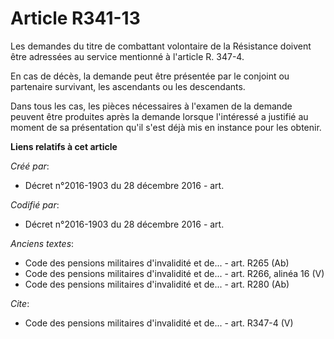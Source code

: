 # Article R341-13

Les demandes du titre de combattant volontaire de la Résistance doivent être adressées au service mentionné à l'article R.
347-4.

En cas de décès, la demande peut être présentée par le conjoint ou partenaire survivant, les ascendants ou les descendants.

Dans tous les cas, les pièces nécessaires à l'examen de la demande peuvent être produites après la demande lorsque
l'intéressé a justifié au moment de sa présentation qu'il s'est déjà mis en instance pour les obtenir.

**Liens relatifs à cet article**

_Créé par_:

  - Décret n°2016-1903 du 28 décembre 2016 - art.

_Codifié par_:

  - Décret n°2016-1903 du 28 décembre 2016 - art.

_Anciens textes_:

  - Code des pensions militaires d'invalidité et de... - art. R265 (Ab)
  - Code des pensions militaires d'invalidité et de... - art. R266, alinéa 16 (V)
  - Code des pensions militaires d'invalidité et de... - art. R280 (Ab)

_Cite_:

  - Code des pensions militaires d'invalidité et de... - art. R347-4 (V)
